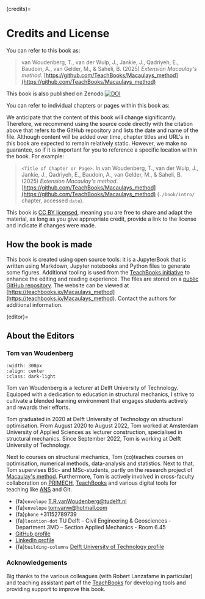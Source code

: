 (credits)=
# Credits and License

You can refer to this book as:

> van Woudenberg, T., van der Wulp, J., Jankie, J., Qadriyeh, E., Baudoin, A., van Gelder, M., & Saheli, B. (2025) _Extension Macaulay's method_. [https://github.com/TeachBooks/Macaulays_method](https://github.com/TeachBooks/Macaulays_method)

This book is also published on Zenodo [![DOI](https://zenodo.org/badge/DOI/10.5281/zenodo.15099577.svg)](https://doi.org/10.5281/zenodo.15099577)

You can refer to individual chapters or pages within this book as:

We anticipate that the content of this book will change significantly. Therefore, we recommend using the source code directly with the citation above that refers to the GitHub repository and lists the date and name of the file. Although content will be added over time, chapter titles and URL's in this book are expected to remain relatively static. However, we make no guarantee, so if it is important for you to reference a specific location within the book. For example:

> `<Title of Chapter or Page>`. In van Woudenberg, T., van der Wulp, J., Jankie, J., Qadriyeh, E., Baudoin, A., van Gelder, M., & Saheli, B. (2025) _Extension Macaulay's method_. [https://github.com/TeachBooks/Macaulays_method](https://github.com/TeachBooks/Macaulays_method) (`./book/intro/` chapter, accessed `date`).

This book is [CC BY licensed](https://creativecommons.org/licenses/by/4.0/), meaning you are free to share and adapt the material, as long as you give appropriate credit, provide a link to the license and indicate if changes were made.

## How the book is made

This book is created using open source tools: it is a JupyterBook that is written using Markdown, Jupyter notebooks and Python files to generate some figures. Additional tooling is used from the [TeachBooks initiative](https://teachbooks.io/) to enhance the editing and reading experience. The files are stored on a [public GitHub repository](https://github.com/TeachBooks/Macaulays_method). The website can be viewed at [https://teachbooks.io/Macaulays_method](https://teachbooks.io/Macaulays_method). Contact the authors for additional information.

(editor)=
## About the Editors

### Tom van Woudenberg

```{figure} figures/Tom.jpg
:width: 300px
:align: center
:class: dark-light
```

Tom van Woudenberg is a lecturer at Delft University of Technology. Equipped with a dedication to education in structural mechanics, I strive to cultivate a blended learning environment that engages students actively and rewards their efforts.

Tom graduated in 2020 at Delft University of Technology on structural optimisation. From August 2020 to August 2022, Tom worked at Amsterdam University of Applied Sciences as lecturer construction, specialised in structural mechanics. Since September 2022, Tom is working at Delft University of Technology.

Next to courses on structural mechanics, Tom (co)teaches courses on optimisation, numerical methods, data-analysis and statistics. Next to that, Tom supervises BSc- and MSc-students, partly on the research project of [Macaulay's method](https://teachbooks.io/Macaulays_method). Furthermore, Tom is actively involved in cross-faculty collaboration on [PRIMECH](https://www.tudelft.nl/teachingacademy/communities/primech), [TeachBooks](https://teachbooks.io/) and various digital tools for teaching like [ANS](https://ans.app/) and Git.

- {fa}`envelope` T.R.vanWoudenberg@tudelft.nl
- {fa}`envelope` tomvanw@hotmail.com
- {fa}`phone` +31152789739
- {fa}`location-dot` TU Delft – Civil Engineering & Geosciences - Department 3MD – Section Applied Mechanics - Room 6.45
- <i class="fa-brands fa-github"></i> [GitHub profile ](https://github.com/Tom-van-Woudenberg)
- <i class="fa-brands fa-linkedin"></i> [LinkedIn profile](https://www.linkedin.com/in/tom-van-woudenberg/)
- {fa}`building-columns` [Delft University of Technology profile](https://www.tudelft.nl/en/staff/t.r.vanwoudenberg/)

### Acknowledgements
Big thanks to the various colleagues (with Robert Lanzafame in particular) and teaching assistant part of the [TeachBooks](https://teachbooks.io/) for developing tools and providing support to improve this book.